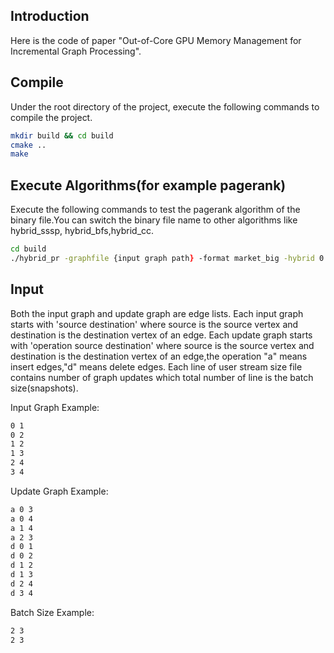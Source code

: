 
## Introduction
Here is the code of paper "Out-of-Core GPU Memory Management for Incremental Graph Processing".

## Compile
Under the root directory of the project, execute the following commands to compile the project.

```zsh
mkdir build && cd build
cmake ..
make
```

## Execute Algorithms(for example pagerank)
Execute the following commands to test the pagerank algorithm of the binary file.You can switch the binary file name to other algorithms like hybrid_sssp, hybrid_bfs,hybrid_cc.

```zsh
cd build
./hybrid_pr -graphfile {input graph path} -format market_big -hybrid 0 -SEGMENT 512 -weight_num 1 -weight 1 -update_size {user_stream_size} -updatefile {update graph path} -cache 0
```


## Input
Both the input graph and update graph are edge lists.
Each input graph starts with 'source destination' where source is the source vertex and destination is the destination vertex of an edge. 
Each update graph starts with 'operation source destination' where source is the source vertex and destination is the destination vertex of an edge,the operation "a" means insert edges,"d" means delete edges. 
Each line of user stream size file contains number of graph updates which total number of line is the batch size(snapshots).

Input Graph Example:

```zsh
0 1
0 2
1 2
1 3
2 4
3 4
```
Update Graph Example:

```zsh
a 0 3
a 0 4
a 1 4
a 2 3
d 0 1
d 0 2
d 1 2
d 1 3
d 2 4
d 3 4
```

Batch Size Example:

```zsh
2 3
2 3
```


